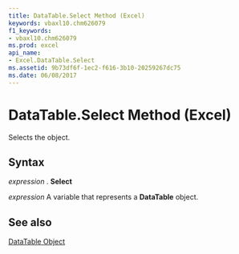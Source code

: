 ```yaml
---
title: DataTable.Select Method (Excel)
keywords: vbaxl10.chm626079
f1_keywords:
- vbaxl10.chm626079
ms.prod: excel
api_name:
- Excel.DataTable.Select
ms.assetid: 9b73df6f-1ec2-f616-3b10-20259267dc75
ms.date: 06/08/2017
---
```



# DataTable.Select Method (Excel)

Selects the object.


## Syntax

 _expression_ . **Select**

 _expression_ A variable that represents a **DataTable** object.


## See also


[DataTable Object](Excel.DataTable(objec).md)

